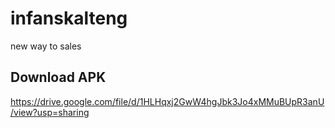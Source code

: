 # infanskalteng

new way to sales

## Download APK

https://drive.google.com/file/d/1HLHqxj2GwW4hgJbk3Jo4xMMuBUpR3anU/view?usp=sharing


